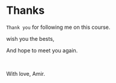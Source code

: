 # Thanks

`Thank you` for following me on this course.

wish you the bests,

And hope to meet you again.

&nbsp;
&nbsp;
&nbsp;

With love, Amir.
